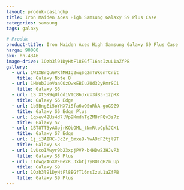 ```yaml
---
layout: produk-casinghp
title: Iron Maiden Aces High Samsung Galaxy S9 Plus Case
categories: samsung
tags: galaxy

# Produk
product-title: Iron Maiden Aces High Samsung Galaxy S9 Plus Case
harga: 90000
sku: hn-4346
image-drive: 1Qzb3l91DyHtFl8EGfT16nsIzuL1aZfPB
gallery:
  - url: 1W1XBrQuGVRfMHIg2wqSq2mTWk6nTCrit
    title: Galaxy Note 8
  - url: 1HWobJUeVaaCOzOwxEBIu2Ud32yRmrSCi
    title: Galaxy S6
  - url: 1S_XtSK9qUldd1VTC86Jxux3d83-1zpRX
    title: Galaxy S6 Edge
  - url: 1b5BngEi5oYHX7iSfa6wOSuRkA-goG9Z9
    title: Galaxy S6 Edge Plus
  - url: 1qxev42Us4d7lVp9KmdnTgZM8rFQv3s7z
    title: Galaxy S7
  - url: 1BT8TT3yAGpjrKObOML_tNmRtoCpkJCX1
    title: Galaxy S7 Edge
  - url: 1j_i3AIRC-JcZr_6mxeB-YwA9cFZtjl9T
    title: Galaxy S8
  - url: 1vUcoIAwyr9b23xpjPVP-b4HDw23HJvP3
    title: Galaxy S8 Plus
  - url: 1TdwgZA6XVE0exK_3xbtj7yBOTqH2m_Up
    title: Galaxy S9
  - url: 1Qzb3l91DyHtFl8EGfT16nsIzuL1aZfPB
    title: Galaxy S9 Plus
---
```

